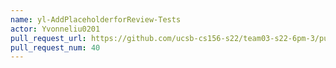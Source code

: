 ```yaml
---
name: yl-AddPlaceholderforReview-Tests
actor: Yvonneliu0201
pull_request_url: https://github.com/ucsb-cs156-s22/team03-s22-6pm-3/pull/40
pull_request_num: 40
---
```

